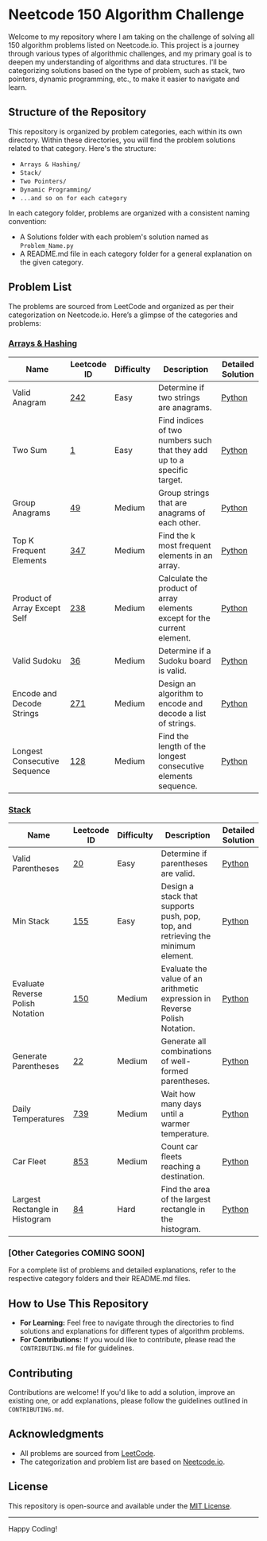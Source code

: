 # Neetcode 150 Algorithm Challenge

Welcome to my repository where I am taking on the challenge of solving all 150 algorithm problems listed on Neetcode.io. This project is a journey through various types of algorithmic challenges, and my primary goal is to deepen my understanding of algorithms and data structures. I'll be categorizing solutions based on the type of problem, such as stack, two pointers, dynamic programming, etc., to make it easier to navigate and learn.

## Structure of the Repository

This repository is organized by problem categories, each within its own directory. Within these directories, you will find the problem solutions related to that category. Here's the structure:

- `Arrays & Hashing/`
- `Stack/`
- `Two Pointers/`
- `Dynamic Programming/`
- `...and so on for each category`

In each category folder, problems are organized with a consistent naming convention:

- A Solutions folder with each problem's solution named as `Problem_Name.py`
- A README.md file in each category folder for a general explanation on the given category.

## Problem List

The problems are sourced from LeetCode and organized as per their categorization on Neetcode.io. Here’s a glimpse of the categories and problems:

### [Arrays & Hashing](/Arrays%20&%20Hashing/) 

|Name|Leetcode ID|Difficulty|Description|Detailed Solution|
|---|---|---|---|---|
|Valid Anagram|[242](https://leetcode.com/problems/valid-anagram/description/)|Easy|Determine if two strings are anagrams.|[Python](/Arrays%20%26%20Hashing/Solutions/Valid%20Anagram.py)|
|Two Sum|[1](https://leetcode.com/problems/two-sum/description/)|Easy|Find indices of two numbers such that they add up to a specific target.|[Python](/Arrays%20%26%20Hashing/Solutions/Two%20Sum.py)|
|Group Anagrams|[49](https://leetcode.com/problems/group-anagrams/description/)|Medium|Group strings that are anagrams of each other.|[Python](/Arrays%20%26%20Hashing/Solutions/Group%20Anagrams.py)|
|Top K Frequent Elements|[347](https://leetcode.com/problems/top-k-frequent-elements/description/)|Medium|Find the k most frequent elements in an array.|[Python](/Arrays%20%26%20Hashing/Solutions/Top%20K%20Frequent%20Elements.py)|
|Product of Array Except Self|[238](https://leetcode.com/problems/product-of-array-except-self/description/)|Medium|Calculate the product of array elements except for the current element.|[Python](/Arrays%20%26%20Hashing/Solutions/Product%20of%20Array%20Except%20Self.py)|
|Valid Sudoku|[36](https://leetcode.com/problems/valid-sudoku/description/)|Medium|Determine if a Sudoku board is valid.|[Python](/Arrays%20%26%20Hashing/Solutions/Valid%20Sudoku.py)|
|Encode and Decode Strings|[271](https://leetcode.com/problems/encode-and-decode-strings/description/)|Medium|Design an algorithm to encode and decode a list of strings.|[Python](/Arrays%20%26%20Hashing/Solutions/Encode%20and%20Decode%20Strings.py)|
|Longest Consecutive Sequence|[128](https://leetcode.com/problems/longest-consecutive-sequence/description/)|Medium|Find the length of the longest consecutive elements sequence.|[Python](/Arrays%20%26%20Hashing/Solutions/Longest%20Consecutive%20Sequence.py)|

### [Stack](/Stack/)

|Name|Leetcode ID|Difficulty|Description|Detailed Solution|
|---|---|---|---|---|
|Valid Parentheses|[20](https://leetcode.com/problems/valid-parentheses/description/)|Easy|Determine if parentheses are valid.|[Python](/Stack/Solutions/Valid%20Parentheses.py)|
|Min Stack|[155](https://leetcode.com/problems/min-stack/description/)|Easy|Design a stack that supports push, pop, top, and retrieving the minimum element.|[Python](/Stack/Solutions/Min%20Stack.py)|
|Evaluate Reverse Polish Notation|[150](https://leetcode.com/problems/evaluate-reverse-polish-notation/description/)|Medium|Evaluate the value of an arithmetic expression in Reverse Polish Notation.|[Python](/Stack/Solutions/Evaluate%20Reverse%20Polish%20Notation.py)|
|Generate Parentheses|[22](https://leetcode.com/problems/generate-parentheses/description/)|Medium|Generate all combinations of well-formed parentheses.|[Python](/Stack/Solutions/Generate%20Parentheses.py)|
|Daily Temperatures|[739](https://leetcode.com/problems/daily-temperatures/description/)|Medium|Wait how many days until a warmer temperature.|[Python](/Stack/Solutions/Daily%20Temperatures.py)|
|Car Fleet|[853](https://leetcode.com/problems/car-fleet/description/)|Medium|Count car fleets reaching a destination.|[Python](/Stack/Solutions/Car%20Fleet.py)|
|Largest Rectangle in Histogram|[84](https://leetcode.com/problems/largest-rectangle-in-histogram/description/)|Hard|Find the area of the largest rectangle in the histogram.|[Python](/Stack/Solutions/Largest%20Rectangle%20In%20Histogram.py)|


### [Other Categories COMING SOON]

For a complete list of problems and detailed explanations, refer to the respective category folders and their README.md files.


## How to Use This Repository

- **For Learning:** Feel free to navigate through the directories to find solutions and explanations for different types of algorithm problems.
- **For Contributions:** If you would like to contribute, please read the `CONTRIBUTING.md` file for guidelines.

## Contributing

Contributions are welcome! If you'd like to add a solution, improve an existing one, or add explanations, please follow the guidelines outlined in `CONTRIBUTING.md`.

## Acknowledgments

- All problems are sourced from [LeetCode](https://leetcode.com/).
- The categorization and problem list are based on [Neetcode.io](https://neetcode.io/).

## License

This repository is open-source and available under the [MIT License](LICENSE.md).

---

Happy Coding!
